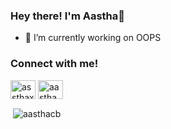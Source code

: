 ### Hey there! I'm Aastha👋

<!--
**aasthacb/aasthacb** is a ✨ _special_ ✨ repository because its `README.md` (this file) appears on your GitHub profile.

Here are some ideas to get you started:
-->
- 🔭 I’m currently working on OOPS
<h3 align="left">Connect with me!</h3>
<p align="left">
<a href="https://instagram.com/assthaxxc" target="blank"><img align="center" src="https://raw.githubusercontent.com/rahuldkjain/github-profile-readme-generator/master/src/images/icons/Social/instagram.svg" alt="assthaxxc" height="30" width="40" /></a>
<a href="https://www.linkedin.com/in/aasthach/" target="blank"><img align="center" src="![image](https://github.com/aasthacb/aasthacb/assets/96124871/5f4cdc54-da98-438a-ad32-f97a2f1b070a)" alt="aasthach" height="30" width="40" /></a>
</p>

<p>&nbsp;<img align="center" src="https://github-readme-stats.vercel.app/api?username=aasthacb&show_icons=true&theme=dark&locale=en" alt="aasthacb" /></p>


